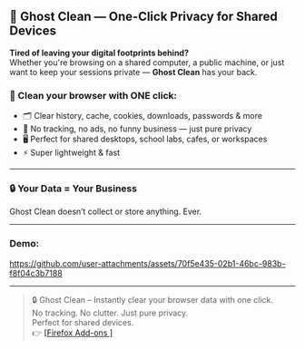 ## 🚀 Ghost Clean — One-Click Privacy for Shared Devices

**Tired of leaving your digital footprints behind?**  
Whether you're browsing on a shared computer, a public machine, or just want to keep your sessions private — **Ghost Clean** has your back.

### 🧹 Clean your browser with ONE click:
- 🗂 Clear history, cache, cookies, downloads, passwords & more
- 🚫 No tracking, no ads, no funny business — just pure privacy
- 🖥️ Perfect for shared desktops, school labs, cafes, or workspaces
- ⚡ Super lightweight & fast

---

### 🔒 Your Data = Your Business  
Ghost Clean doesn’t collect or store anything. Ever.

---

<!-- ### 🙌 Free Forever — Support if You Like It  
Love Ghost Clean? Buy me a coffee and help keep it alive ☕  
[Insert donation link here] 

--- -->

### Demo:

https://github.com/user-attachments/assets/70f5e435-02b1-46bc-983b-f8f04c3b7188

---

> 🔒 Ghost Clean – Instantly clear your browser data with one click.  
> No tracking. No clutter. Just pure privacy.  
> Perfect for shared devices.  
> 👉 [[Firefox Add-ons ]](https://addons.mozilla.org/en-US/firefox/addon/ghost-clean/)
